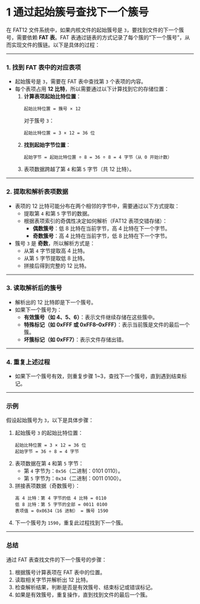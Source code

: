 # 1 通过起始簇号查找下一个簇号

在 FAT12 文件系统中，如果内核文件的起始簇号是 `3`，要找到文件的下一个簇号，需要依赖 **FAT 表**。FAT 表通过链表的方式记录了每个簇的“下一个簇号”，从而实现文件的簇链。以下是具体的过程：

---

### **1. 找到 FAT 表中的对应表项**
- 起始簇号是 `3`，需要在 FAT 表中查找第 `3` 个表项的内容。
- 每个表项占用 **12 比特**，所以需要通过以下计算找到它的存储位置：
  1. **计算表项起始比特位置**：
     ```
     起始比特位置 = 簇号 × 12
     ```
     对于簇号 `3`：
     ```
     起始比特位置 = 3 × 12 = 36 位
     ```
  2. **找到起始字节位置**：
     ```
     起始字节 = 起始比特位置 ÷ 8 = 36 ÷ 8 = 4 字节（从 0 开始计数）
     ```
  3. 表项数据跨越了第 `4` 和第 `5` 字节（共 12 比特）。

---

### **2. 提取和解析表项数据**
- 表项的 12 比特可能分布在两个相邻的字节中，需要通过以下方式提取：
  - 提取第 `4` 和第 `5` 字节的数据。
  - 根据表项索引的奇偶性决定如何解析（FAT12 表项交错存储）：
    - **偶数簇号**：低 8 比特在当前字节，高 4 比特在下一个字节。
    - **奇数簇号**：高 4 比特在当前字节，低 8 比特在下一个字节。
- 簇号 `3` 是 **奇数**，所以解析方式是：
  - 从第 `4` 字节提取高 4 比特。
  - 从第 `5` 字节提取低 8 比特。
  - 拼接后得到完整的 12 比特。

---

### **3. 读取解析后的簇号**
- 解析出的 12 比特即是下一个簇号。
- 如果下一个簇号为：
  - **有效簇号（如 4、5、6）**：表示文件继续存储在这些簇中。
  - **特殊标记（如 0xFFF 或 0xFF8–0xFFF）**：表示当前簇是文件的最后一个簇。
  - **坏簇标记（如 0xFF7）**：表示文件存储出错。

---

### **4. 重复上述过程**
- 如果下一个簇号有效，则重复步骤 1~3，查找下一个簇号，直到遇到结束标记。

---

### **示例**
假设起始簇号为 `3`，以下是具体步骤：
1. 起始簇号 `3` 的起始比特位置：
   ```
   起始比特位置 = 3 × 12 = 36 位
   起始字节 = 36 ÷ 8 = 4 字节
   ```
2. 表项数据在第 `4` 和第 `5` 字节：
   - 第 `4` 字节为：`0x56`（二进制：0101 0110）。
   - 第 `5` 字节为：`0x34`（二进制：0011 0100）。
3. 拼接表项数据（奇数簇号）：
   ```
   高 4 比特：第 4 字节的低 4 比特 = 0110
   低 8 比特：第 5 字节的全部 = 0011 0100
   表项值 = 0x0634（16 进制） = 簇号 1590
   ```
4. 下一个簇号为 `1590`，重复此过程找到下一个簇。

---

### **总结**
通过 FAT 表查找文件的下一个簇号的步骤：
1. 根据簇号计算表项在 FAT 表中的位置。
2. 读取相关字节并解析出 12 比特。
3. 检查解析结果，判断是否是有效簇号、结束标记或错误标记。
4. 如果是有效簇号，重复操作，直到找到文件的最后一个簇。
